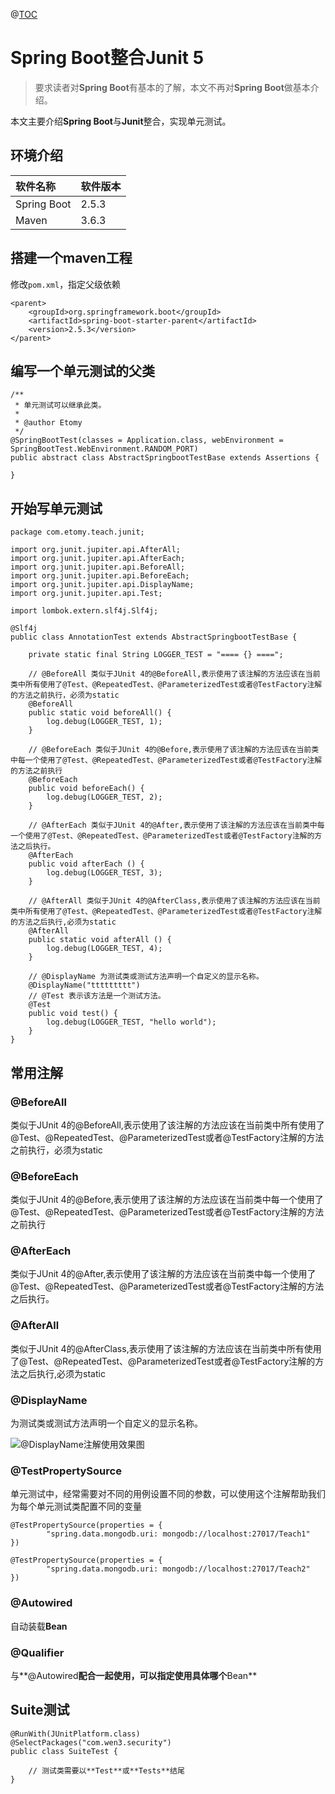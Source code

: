@[TOC](目录)

# Spring Boot整合Junit 5

> 要求读者对**Spring Boot**有基本的了解，本文不再对**Spring Boot**做基本介绍。

本文主要介绍**Spring Boot**与**Junit**整合，实现单元测试。

## 环境介绍

|软件名称|软件版本|
|:--|:--|
|Spring Boot|2.5.3|
|Maven|3.6.3|

## 搭建一个maven工程

修改`pom.xml`，指定父级依赖

```
<parent>
	<groupId>org.springframework.boot</groupId>
	<artifactId>spring-boot-starter-parent</artifactId>
	<version>2.5.3</version>
</parent>
```

## 编写一个单元测试的父类

```
/**
 * 单元测试可以继承此类。
 * 
 * @author Etomy
 */
@SpringBootTest(classes = Application.class, webEnvironment = SpringBootTest.WebEnvironment.RANDOM_PORT)
public abstract class AbstractSpringbootTestBase extends Assertions {
	
}
```

## 开始写单元测试

```
package com.etomy.teach.junit;

import org.junit.jupiter.api.AfterAll;
import org.junit.jupiter.api.AfterEach;
import org.junit.jupiter.api.BeforeAll;
import org.junit.jupiter.api.BeforeEach;
import org.junit.jupiter.api.DisplayName;
import org.junit.jupiter.api.Test;

import lombok.extern.slf4j.Slf4j;

@Slf4j
public class AnnotationTest extends AbstractSpringbootTestBase {
	
	private static final String LOGGER_TEST = "==== {} ====";

	// @BeforeAll 类似于JUnit 4的@BeforeAll,表示使用了该注解的方法应该在当前类中所有使用了@Test、@RepeatedTest、@ParameterizedTest或者@TestFactory注解的方法之前执行，必须为static
	@BeforeAll
	public static void beforeAll() {
		log.debug(LOGGER_TEST, 1);
	}
	
	// @BeforeEach 类似于JUnit 4的@Before,表示使用了该注解的方法应该在当前类中每一个使用了@Test、@RepeatedTest、@ParameterizedTest或者@TestFactory注解的方法之前执行
	@BeforeEach
	public void beforeEach() {
		log.debug(LOGGER_TEST, 2);
	}
	
	// @AfterEach 类似于JUnit 4的@After,表示使用了该注解的方法应该在当前类中每一个使用了@Test、@RepeatedTest、@ParameterizedTest或者@TestFactory注解的方法之后执行。
	@AfterEach 
	public void afterEach () {
		log.debug(LOGGER_TEST, 3);
	}
		
	// @AfterAll 类似于JUnit 4的@AfterClass,表示使用了该注解的方法应该在当前类中所有使用了@Test、@RepeatedTest、@ParameterizedTest或者@TestFactory注解的方法之后执行,必须为static
	@AfterAll 
	public static void afterAll () {
		log.debug(LOGGER_TEST, 4);
	}

	// @DisplayName 为测试类或测试方法声明一个自定义的显示名称。
	@DisplayName("ttttttttt")
	// @Test 表示该方法是一个测试方法。
	@Test
	public void test() {
		log.debug(LOGGER_TEST, "hello world");
	}
}
```

## 常用注解

### @BeforeAll

类似于JUnit 4的@BeforeAll,表示使用了该注解的方法应该在当前类中所有使用了@Test、@RepeatedTest、@ParameterizedTest或者@TestFactory注解的方法之前执行，必须为static

### @BeforeEach

类似于JUnit 4的@Before,表示使用了该注解的方法应该在当前类中每一个使用了@Test、@RepeatedTest、@ParameterizedTest或者@TestFactory注解的方法之前执行

### @AfterEach

类似于JUnit 4的@After,表示使用了该注解的方法应该在当前类中每一个使用了@Test、@RepeatedTest、@ParameterizedTest或者@TestFactory注解的方法之后执行。

### @AfterAll

类似于JUnit 4的@AfterClass,表示使用了该注解的方法应该在当前类中所有使用了@Test、@RepeatedTest、@ParameterizedTest或者@TestFactory注解的方法之后执行,必须为static

### @DisplayName

为测试类或测试方法声明一个自定义的显示名称。

![@DisplayName注解使用效果图](https://img-blog.csdnimg.cn/82c822b17e2d4fff9dbce30e68de4b1a.png#pic_left "@DisplayName注解使用效果图")

### @TestPropertySource

单元测试中，经常需要对不同的用例设置不同的参数，可以使用这个注解帮助我们为每个单元测试类配置不同的变量

```
@TestPropertySource(properties = {
		"spring.data.mongodb.uri: mongodb://localhost:27017/Teach1"
})
```
```
@TestPropertySource(properties = {
		"spring.data.mongodb.uri: mongodb://localhost:27017/Teach2"
})
```

### @Autowired

自动装载**Bean**

### @Qualifier

与**@Autowired**配合一起使用，可以指定使用具体哪个**Bean**

## Suite测试

```
@RunWith(JUnitPlatform.class)
@SelectPackages("com.wen3.security")
public class SuiteTest {

	// 测试类需要以**Test**或**Tests**结尾
}
```
